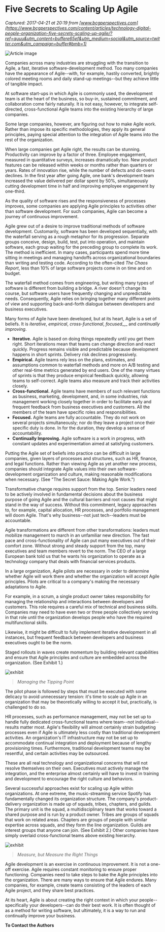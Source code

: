 # Five Secrets to Scaling Up Agile

_Captured: 2017-04-21 at 20:19 from [www.bcgperspectives.com](https://www.bcgperspectives.com/content/articles/technology-digital-people-organization-five-secrets-scaling-up-agile/?ref=quuu&utm_content=buffere65ef&utm_medium=social&utm_source=twitter.com&utm_campaign=buffer#bmb=1)_

![Article image](https://www.bcgperspectives.com/Images/Five-Secrets-to-Scaling-up-Agile-190x175_tcm80-205105.png)

Companies across many industries are struggling with the transition to Agile, a fast, iterative software-development method. Too many companies have the appearance of Agile--with, for example, hastily converted, brightly colored meeting rooms and daily stand-up meetings--but they achieve little of tangible impact.

At software start-ups in which Agile is commonly used, the development team is at the heart of the business, so buy-in, sustained commitment, and collaboration come fairly naturally. It is not easy, however, to integrate self-directed, cross-functional Agile teams into the existing hierarchy of large companies.

Some large companies, however, are figuring out how to make Agile work. Rather than impose its specific methodologies, they apply its general principles, paying special attention to the integration of Agile teams into the rest of the organization.

When large companies get Agile right, the results can be stunning. Productivity can improve by a factor of three. Employee engagement, measured in quantitative surveys, increases dramatically too. New product features can be released within weeks or months rather than quarters or years. Rates of innovation rise, while the number of defects and do-overs declines. In the first year after going Agile, one bank's development team increased the value delivered per dollar spent by 50%, simultaneously cutting development time in half and improving employee engagement by one-third.

As the quality of software rises and the responsiveness of processes improves, some companies are applying Agile principles to activities other than software development. For such companies, Agile can become a journey of continuous improvement.

Agile grew out of a desire to improve traditional methods of software development. Customarily, software has been developed sequentially, with the waterfall serving as a rough metaphor for its progression. Separate groups conceive, design, build, test, put into operation, and maintain software, each group waiting for the preceding group to complete its work. The method is inefficient. In many cases, participants spend more time sitting in meetings and managing handoffs across organizational boundaries than writing and testing code. According to the often-cited _The Chaos Report_, less than 10% of large software projects come in on time and on budget.

The waterfall method comes from engineering, but writing many types of software is different from building a bridge. A river doesn't change its course, but software users have frequently changing and unpredictable needs. Consequently, Agile relies on bringing together many different points of view and supporting back-and-forth dialogue between developers and business executives.

Many forms of Agile have been developed, but at its heart, Agile is a set of beliefs. It is _iterative_, _empirical_, _cross-functional_, _focused__,_ and _continually improving_.

  * **Iterative.** Agile is based on doing things repeatedly until you get them right. Short iterations mean that teams can change direction and react quickly. Progress remains visible and predictable because development happens in short sprints. Delivery risk declines progressively.
  * **Empirical.** Agile teams rely less on the plans, estimates, and assumptions common to waterfall methods and more on A/B testing and other real-time metrics generated by end users. One of the many virtues of sprints is that they produce empirical feedback quickly, allowing teams to self-correct. Agile teams also measure and track their activities closely.
  * **Cross-functional.** Agile teams have members of such relevant functions as business, marketing, development, and, in some industries, risk management working closely together in order to facilitate early and frequent feedback from business executives and customers. All the members of the team have specific roles and responsibilities.
  * **Focused.** Agile teams are fully accountable. They do not work on several projects simultaneously; nor do they leave a project once their specific duty is done. In for the duration, they develop a sense of accountability.
  * **Continually Improving.** Agile software is a work in progress, with constant updates and experimentation aimed at satisfying customers.

Putting the Agile set of beliefs into practice can be difficult in large companies, given layers of processes and structures, such as HR, finance, and legal functions. Rather than viewing Agile as yet another new process, companies should integrate Agile values into their own software-development organization and culture, making reasonable modifications when necessary. (See "The Secret Sauce: Making Agile Work.")

Transformative change requires support from the top. Senior leaders need to be actively involved in fundamental decisions about the business purpose of going Agile and the cultural barriers and root causes that might stand in the way of success. Without this commitment, legacy approaches to, for example, capital allocation, HR processes, and portfolio management will doom Agile. That's why business--not just tech--leaders must be accountable.

Agile transformations are different from other transformations: leaders must mobilize management to march in an unfamiliar new direction. The fast pace and cross-functionality of Agile can put many executives out of their comfort zone. Without strong and steady support from the top, many executives and team members revert to the norm. The CEO of a large European bank told us that he wants his organization to operate as a technology company that deals with financial services products.

In a large organization, Agile pilots are necessary in order to determine whether Agile will work there and whether the organization will accept Agile principles. Pilots are critical to a company's making the necessary adaptations to Agile.

For example, in a scrum, a single product owner takes responsibility for managing the relationship and interactions between developers and customers. This role requires a careful mix of technical and business skills. Companies may need to have even two or three people collectively serving in that role until the organization develops people who have the required multifunctional skills.

Likewise, it might be difficult to fully implement iterative development in all instances, but frequent feedback between developers and business executives ought to be the norm.

Staged rollouts in waves create momentum by building relevant capabilities and ensure that Agile principles and culture are embedded across the organization. (See Exhibit 1.)

![exhibit](https://www.bcgperspectives.com/Images/Five-Secrets-to-Scaling-Up_ex01_med_tcm80-205114.png)

> _Managing the Tipping Point_

The pilot phase is followed by steps that must be executed with some delicacy to avoid unnecessary tension: it's time to scale up Agile in an organization that may be theoretically willing to accept it but, practically, is challenged to do so.

HR processes, such as performance management, may not be set up to handle fully dedicated cross-functional teams where team--not individual--results matter most. Agile's flexibility will almost certainly strain budgeting processes even if Agile is ultimately less costly than traditional development activities. An organization's IT infrastructure may not be set up to accommodate continual integration and deployment because of lengthy provisioning times. Furthermore, traditional development teams may be resentful, and certain activities may be outsourced.

These are all real technology and organizational concerns that will not resolve themselves on their own. Executives must actively manage the integration, and the enterprise almost certainly will have to invest in training and development to encourage the right culture and behaviors.

Several successful approaches exist for scaling up Agile within organizations. At one extreme, the music-streaming service Spotify has fundamentally changed its organization structure. The company's product-delivery organization is made up of squads, tribes, chapters, and guilds. The primary unit is the squad, a multidisciplinary team that works toward a shared purpose and is run by a product owner. Tribes are groups of squads that work on related areas. Chapters are groups of people with similar expertise across squads, and they form the line organization. Guilds are interest groups that anyone can join. (See Exhibit 2.) Other companies have simply overlaid cross-functional teams above existing hierarchy.

![exhibit](https://www.bcgperspectives.com/Images/Five-Secrets-to-Scaling-Up_ex02_med_tcm80-205116.png)

> _Measure, but Measure the Right Things_

Agile development is an exercise in continuous improvement. It is not a one-off exercise. Agile requires constant monitoring to ensure proper functioning. Companies need to take steps to bake the Agile principles into the organization. There are many ways to ensure that Agile endures. Many companies, for example, create teams consisting of the leaders of each Agile project, and they share best practices.

At its heart, Agile is about creating the right context in which your people--specifically your developers--can do their best work. It is often thought of as a method for writing software, but ultimately, it is a way to run and continually improve your business.

**To Contact the Authors**
